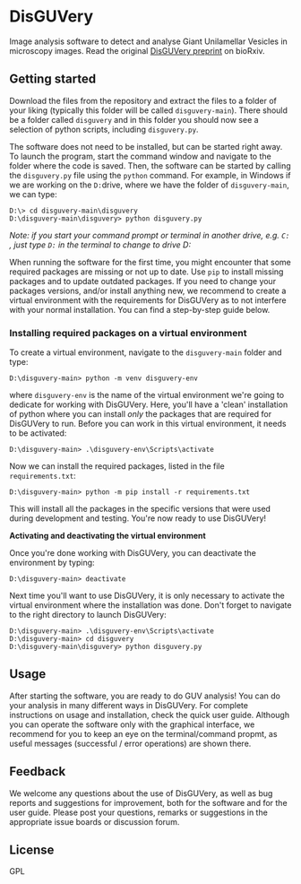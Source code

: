 # DisGUVery

Image analysis software to detect and analyse Giant Unilamellar Vesicles in microscopy images. Read the original [DisGUVery preprint](https://www.biorxiv.org/content/10.1101/2022.01.25.477663v1) on bioRxiv. 

## Getting started

Download the files from the repository and extract the files to a folder of your liking (typically this folder will be called `disguvery-main`). There should be a folder called `disguvery` and in this folder you should now see a selection of python scripts, including `disguvery.py`.

The software does not need to be installed, but can be started right away. To launch the program, start the command window and navigate to the folder where the code is saved. Then, the software can be started by calling the `disguvery.py` file using the `python` command. For example, in Windows if we are working on the `D:`drive, where we have the folder of  `disguvery-main`, we can type:

```
D:\> cd disguvery-main\disguvery
D:\disguvery-main\disguvery> python disguvery.py
```

*Note: if you start your command prompt or terminal in another drive, e.g. `C:` , just type `D:` in the terminal to change to drive D:*  

When running the software for the first time, you might encounter that some required packages are missing or not up to date. Use `pip` to install missing packages and to update outdated packages. If you need to change your packages versions, and/or install anything new, we recommend to create a virtual environment with the requirements for DisGUVery as to not interfere with your normal installation. You can find a step-by-step guide below.

### Installing required packages on a virtual environment

To create a virtual environment, navigate to the `disguvery-main` folder and type:

```
D:\disguvery-main> python -m venv disguvery-env
```

where `disguvery-env` is the name of the virtual environment we're going to dedicate for working with DisGUVery. Here, you'll have a 'clean' installation of python where you can install *only* the packages that are required for DisGUVery to run. Before you can work in this virtual environment, it needs to be activated:

```
D:\disguvery-main> .\disguvery-env\Scripts\activate
```

Now we can install the required packages, listed in the file `requirements.txt`:

```
D:\disguvery-main> python -m pip install -r requirements.txt
```

This will install all the packages in the specific versions that were used during development and testing. You're now ready to use DisGUVery!

**Activating and deactivating the virtual environment** 

Once you're done working with DisGUVery, you can deactivate the environment by typing:

```
D:\disguvery-main> deactivate
```

Next time you'll want to use DisGUVery, it is only necessary to activate the virtual environment where the installation was done. Don't forget to navigate to the right directory to launch DisGUVery:

```
D:\disguvery-main> .\disguvery-env\Scripts\activate
D:\disguvery-main> cd disguvery
D:\disguvery-main\disguvery> python disguvery.py
```

## Usage

After starting the software, you are ready to do GUV analysis! You can do your analysis in many different ways in DisGUVery. For complete instructions on usage and installation, check the quick user guide. Although you can operate the software only with the graphical interface, we recommend for you to keep an eye on the terminal/command propmt, as useful messages (successful / error operations) are shown there.


## Feedback

We welcome any questions about the use of DisGUVery, as well as bug reports and suggestions for improvement, both for the software and for the user guide. Please post your questions, remarks or suggestions in the appropriate issue boards or discussion forum. 

## License

GPL
